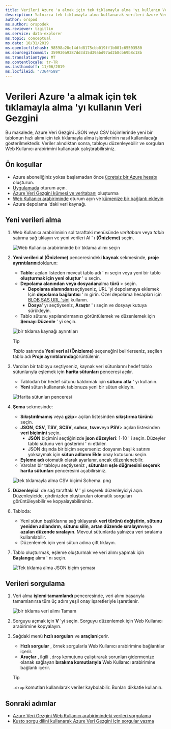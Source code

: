 ```yaml
---
title: Verileri Azure 'a almak için tek tıklamayla alma 'yı kullanın Veri Gezgini
description: Yalnızca tek tıklamayla alma kullanarak verileri Azure Veri Gezgini 'a alma (yükleme) hakkında bilgi edinin.
author: orspod
ms.author: orspodek
ms.reviewer: tzgitlin
ms.service: data-explorer
ms.topic: conceptual
ms.date: 10/31/2019
ms.openlocfilehash: 98598a28e14dfd8175cbb019ff1b001c65503580
ms.sourcegitcommit: 359930a9387dd3d15d39abd97ad2b8cb69b8c18b
ms.translationtype: MT
ms.contentlocale: tr-TR
ms.lasthandoff: 11/06/2019
ms.locfileid: "73644588"
---
```

# <a name="use-one-click-ingestion-to-ingest-data-into-azure-data-explorer"></a>Verileri Azure 'a almak için tek tıklamayla alma 'yı kullanın Veri Gezgini

Bu makalede, Azure Veri Gezgini JSON veya CSV biçimlerinde yeni bir tablonun hızlı alımı için tek tıklamayla alma işlemlerinin nasıl kullanılacağı gösterilmektedir. Veriler alındıktan sonra, tabloyu düzenleyebilir ve sorguları Web Kullanıcı arabirimini kullanarak çalıştırabilirsiniz.

## <a name="prerequisites"></a>Ön koşullar

* Azure aboneliğiniz yoksa başlamadan önce [ücretsiz bir Azure hesabı](https://azure.microsoft.com/free/) oluşturun.
* [Uygulamada](https://dataexplorer.azure.com/) oturum açın.
* [Azure Veri Gezgini kümesi ve veritabanı](create-cluster-database-portal.md) oluşturma
* [Web Kullanıcı arabiriminde](https://dataexplorer.azure.com/) oturum açın ve [kümenize bir bağlantı ekleyin](/azure/data-explorer/web-query-data#add-clusters)
* Azure depolama 'daki veri kaynağı.

## <a name="ingest-new-data"></a>Yeni verileri alma

1. Web Kullanıcı arabiriminin sol taraftaki menüsünde *veritabanı* veya *tablo* satırına sağ tıklayın ve yeni verileri Al ' ı **(Önizleme)** seçin.

    ![Web Kullanıcı arabiriminde bir tıklama alımı seçin](media/ingest-data-one-click/one-click-ingestion-in-webui.png)   
 
1. **Yeni verileri al (Önizleme)** penceresindeki **kaynak** sekmesinde, **proje ayrıntılarını**doldurun:

    * **Tablo**: açılan listeden mevcut tablo adı ' nı seçin veya yeni bir tablo **oluşturmak için yeni oluştur** ' u seçin.
    * **Depolama alanından** **veya dosyadan**alma **türü** > seçin.
        * **Depolama alanından**seçtiyseniz, URL 'yi depolamaya eklemek Için **depolama bağlantısı** ' nı girin. Özel depolama hesapları için [BLOB SAS URL 'sini](/azure/vs-azure-tools-storage-explorer-blobs#get-the-sas-for-a-blob-container) kullanın. 
        * **Dosya**' yı seçtiyseniz, **Araştır** ' ı seçin ve dosyayı kutuya sürükleyin.
    * Tablo sütunu yapılandırmanızı görüntülemek ve düzenlemek için **Şemayı Düzenle** ' yi seçin.
 
    ![bir tıklama kaynağı ayrıntıları](media/ingest-data-one-click/one-click-ingestion-source.png) 

    > [!TIP]
    > *Tablo* satırında **Yeni veri al (Önizleme)** seçeneğini belirlerseniz, seçilen tablo adı **Proje ayrıntılarında**görüntülenir.

1. Varolan bir tabloyu seçtiyseniz, kaynak veri sütunlarını hedef tablo sütunlarıyla eşlemek için **harita sütunları** penceresi açılır. 
    * Tablodan bir hedef sütunu kaldırmak için **sütunu atla** ' yı kullanın. 
    * **Yeni** sütun kullanarak tablonuza yeni bir sütun ekleyin. 

    ![Harita sütunları penceresi](media/ingest-data-one-click/one-click-map-columns-window.png)

1. **Şema** sekmesinde:

    * **Sıkıştırılmamış** veya **gzip**> açılan listesinden **sıkıştırma türünü** seçin.
    * **JSON**, **CSV**, **TSV**, **SCSV**, **sohsv**, **tsve**veya **PSV**> açılan listesinden **veri biçimini** seçin. 
        * **JSON** biçimini seçtiğinizde **json düzeyleri**: 1-10 ' i seçin. Düzeyler tablo sütunu veri gösterimi ' nı etkiler. 
        * JSON dışında bir biçim seçerseniz: dosyanın başlık satırını yoksaymak için **sütun adlarını Ekle** onay kutusunu seçin.    
    * **Eşleme adı** otomatik olarak ayarlanır, ancak düzenlenebilir.
    * Varolan bir tabloyu seçtiyseniz **, sütunları eşle düğmesini seçerek** **harita sütunları** penceresini açabilirsiniz.

    ![tek tıklamayla alma CSV biçimi Schema. png](media/ingest-data-one-click/one-click-csv-format.png)

1. **Düzenleyici**' de sağ taraftaki **V** ' yi seçerek düzenleyiciyi açın. Düzenleyicide, girdinizden oluşturulan otomatik sorguları görüntüleyebilir ve kopyalayabilirsiniz. 

1.  Tabloda: 
    * Yeni sütun başlıklarına sağ tıklayarak **veri türünü değiştirin**, **sütunu yeniden adlandırın**, **sütunu silin**, **artan düzende sıralayın**veya **azalan düzende sıralayın**. Mevcut sütunlarda yalnızca veri sıralama kullanılabilir. 
    * Düzenlemek için yeni sütun adına çift tıklayın.

1. Tablo oluşturmak, eşleme oluşturmak ve veri alımı yapmak için **Başlangıç** alımı ' nı seçin.

    ![Tek tıklama alma JSON biçim şeması](media/ingest-data-one-click/one-click-json-format.png) 
 
## <a name="query-data"></a>Verileri sorgulama

1. Veri alma **işlemi tamamlandı** penceresinde, veri alımı başarıyla tamamlanırsa tüm üç adım yeşil onay işaretleriyle işaretlenir. 
 
    ![bir tıklama veri alımı Tamam](media/ingest-data-one-click/one-click-data-ingestion-complete.png)

1. Sorguyu açmak için **V** 'yi seçin. Sorguyu düzenlemek için Web Kullanıcı arabirimine kopyalayın.

1. Sağdaki menü **hızlı sorguları** ve **araçları**içerir. 

    * **Hızlı sorgular** , örnek sorgularla Web Kullanıcı arabirimine bağlantılar içerir.
    * **Araçlar** , ilgili `.drop` komutunu çalıştırarak sorunları gidermenize olanak sağlayan **bırakma komutlarıyla** Web Kullanıcı arabirimine bağlantı içerir.

    > [!TIP]
    > `.drop` komutları kullanılarak veriler kaybolabilir. Bunları dikkatle kullanın.

## <a name="next-steps"></a>Sonraki adımlar

* [Azure Veri Gezgini Web Kullanıcı arabirimindeki verileri sorgulama](web-query-data.md)
* [Kusto sorgu dilini kullanarak Azure Veri Gezgini için sorgular yazma](write-queries.md)
